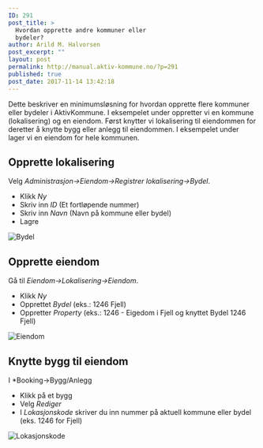 ```yaml
---
ID: 291
post_title: >
  Hvordan opprette andre kommuner eller
  bydeler?
author: Arild M. Halvorsen
post_excerpt: ""
layout: post
permalink: http://manual.aktiv-kommune.no/?p=291
published: true
post_date: 2017-11-14 13:42:18
---
```

Dette beskriver en minimumsløsning for hvordan opprette flere kommuner eller bydeler i AktivKommune. I eksempelet under oppretter vi en kommune (lokalisering) og en eiendom. Først knytter vi lokalisering til eiendommen for deretter å knytte bygg eller anlegg til eiendommen. I eksempelet under lager vi en eiendom for hele kommunen. 

## Opprette lokalisering
Velg *Administrasjon->Eiendom->Registrer lokalisering->Bydel*.
- Klikk *Ny*
- Skriv inn *ID* (Et fortløpende nummer)
- Skriv inn *Navn* (Navn på kommune eller bydel)
- Lagre

![Bydel](http://manual.aktiv-kommune.no/wp-content/uploads/2017/11/lokalisering_bydel-e1511167484971.png)

## Opprette eiendom
Gå til *Eiendom->Lokalisering->Eiendom*.

- Klikk *Ny*
- Opprettet *Bydel* (eks.: 1246 Fjell)
- Oppretter *Property* (eks.: 1246 - Eigedom i Fjell og knyttet Bydel 1246 Fjell)

![Eiendom](http://manual.aktiv-kommune.no/wp-content/uploads/2017/11/eiendom_lokalisering-e1511170040257.png)

## Knytte bygg til eiendom
I *Booking->Bygg/Anlegg
- Klikk på et bygg
- Velg *Rediger*
- I *Lokasjonskode* skriver du inn nummer på aktuell kommune eller bydel (eks. 1246 for Fjell)

![Lokasjonskode](http://manual.aktiv-kommune.no/wp-content/uploads/2017/11/lokasjonskode-e1511166959477.png)